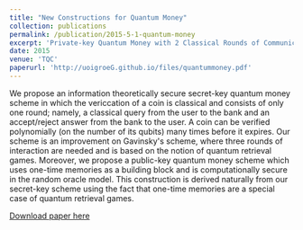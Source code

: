 ```yaml
---
title: "New Constructions for Quantum Money"
collection: publications
permalink: /publication/2015-5-1-quantum-money
excerpt: 'Private-key Quantum Money with 2 Classical Rounds of Communication'
date: 2015
venue: 'TQC'
paperurl: 'http://uoigroeG.github.io/files/quantummoney.pdf'
---
```

We propose an information theoretically secure secret-key quantum money scheme in which the
vericcation of a coin is classical and consists of only one round; namely, a classical query from the
user to the bank and an accept/reject answer from the bank to the user. A coin can be verified
polynomially (on the number of its qubits) many times before it expires. Our scheme is an improvement
on Gavinsky's scheme, where three rounds of interaction are needed and is based on the
notion of quantum retrieval games.
Moreover, we propose a public-key quantum money scheme which uses one-time memories as
a building block and is computationally secure in the random oracle model. This construction is
derived naturally from our secret-key scheme using the fact that one-time memories are a special case
of quantum retrieval games.

[Download paper here](http://uoigroeG.github.io/files/quantummoney.pdf)
